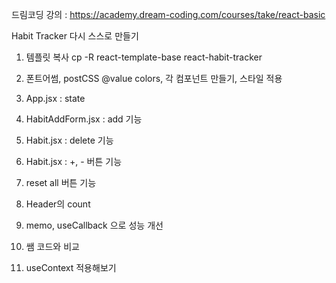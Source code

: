 드림코딩 강의 : https://academy.dream-coding.com/courses/take/react-basic

Habit Tracker 다시 스스로 만들기

1. 템플릿 복사
   cp -R react-template-base react-habit-tracker

2. 폰트어썸, postCSS @value colors,
   각 컴포넌트 만들기, 스타일 적용

3. App.jsx : state

4. HabitAddForm.jsx : add 기능

5. Habit.jsx : delete 기능

6. Habit.jsx : +, - 버튼 기능

7. reset all 버튼 기능

8. Header의 count

9. memo, useCallback 으로 성능 개선

10. 쌤 코드와 비교

11. useContext 적용해보기
